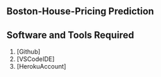 ## Boston-House-Pricing Prediction

## Software and Tools Required

1. [Github]
2. [VSCodeIDE]
3. [HerokuAccount]

